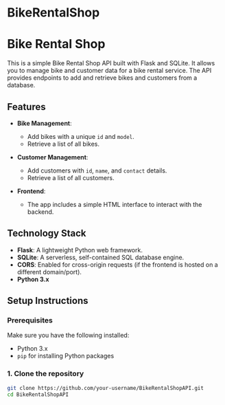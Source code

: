 # BikeRentalShop

# Bike Rental Shop

This is a simple Bike Rental Shop API built with Flask and SQLite. It allows you to manage bike and customer data for a bike rental service. The API provides endpoints to add and retrieve bikes and customers from a database.

## Features

- **Bike Management**:
  - Add bikes with a unique `id` and `model`.
  - Retrieve a list of all bikes.
  
- **Customer Management**:
  - Add customers with `id`, `name`, and `contact` details.
  - Retrieve a list of all customers.

- **Frontend**: 
  - The app includes a simple HTML interface to interact with the backend.

## Technology Stack

- **Flask**: A lightweight Python web framework.
- **SQLite**: A serverless, self-contained SQL database engine.
- **CORS**: Enabled for cross-origin requests (if the frontend is hosted on a different domain/port).
- **Python 3.x**

## Setup Instructions

### Prerequisites

Make sure you have the following installed:
- Python 3.x
- `pip` for installing Python packages

### 1. Clone the repository

```bash
git clone https://github.com/your-username/BikeRentalShopAPI.git
cd BikeRentalShopAPI
